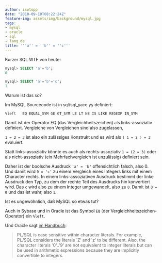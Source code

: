 ```yaml
---
author: isotopp
date: "2010-09-10T08:22:24Z"
feature-img: assets/img/background/mysql.jpg
tags:
- mysql
- oracle
- sql
- lang_de
title: '''a'' = ''b'' = ''c'''
---
```

Kurzer SQL WTF von heute: 

```sql
mysql> SELECT 'a'='b'; 
0

mysql> SELECT 'a'='b'='c';
1
```

Warum ist das so?

Im MySQL Sourcecode ist in sql/sql_yacc.yy definiert: 

```console
%left   EQ EQUAL_SYM GE GT_SYM LE LT NE IS LIKE REGEXP IN_SYM
```

Damit ist der Operator EQ (das Vergleichheitszeichen) als links-assoziativ
definiert. Vergleiche von Vergleichen sind also zugelassen, 

`1 = 2 = 3` ist also ein zulässiges Konstrukt und es wird als `( 1 = 2 ) =
3` evaluiert.

Statt links-assoziativ könnte es auch als rechts-assoziativ `1 = (2 = 3)` 
oder als nicht-assoziativ (ein Mehrfachvergleich ist unzulässig)
definiert sein.

Daher ist der boolsche Ausdruck `'a' = 'b'` offensichtlich falsch, also 0. Und
damit wird `0 = 'c'` zu einem Vergleich eines Integers links mit einem
Character rechts. In einem links-assoziativen Ausdruck bestimmt der linke
Ausdruck den Typ, zu dem der rechte Teil des Ausdrucks hin konvertiert wird.
Das `c` wird also zu einem Integer umgewandelt, also zu `0`. Damit ist 
`0 = 0` und das ist wahr, also `1`.

Ist es ungewöhnlich, daß MySQL so etwas tut? 

Auch in Sybase und in Oracle ist das Symbol `EQ` (der
Vergleichheitszeichen-Operator) ein `%left`.

Und Oracle sagt 
[im Handbuch](http://download.oracle.com/docs/cd/B10501_01/appdev.920/a96624/02_funds.htm): 

> PL/SQL is case sensitive within character literals. For example, PL/SQL
> considers the literals 'Z' and 'z' to be different. Also, the character
> literals '0'..'9' are not equivalent to integer literals but can be used
> in arithmetic expressions because they are implicitly convertible to
> integers.
